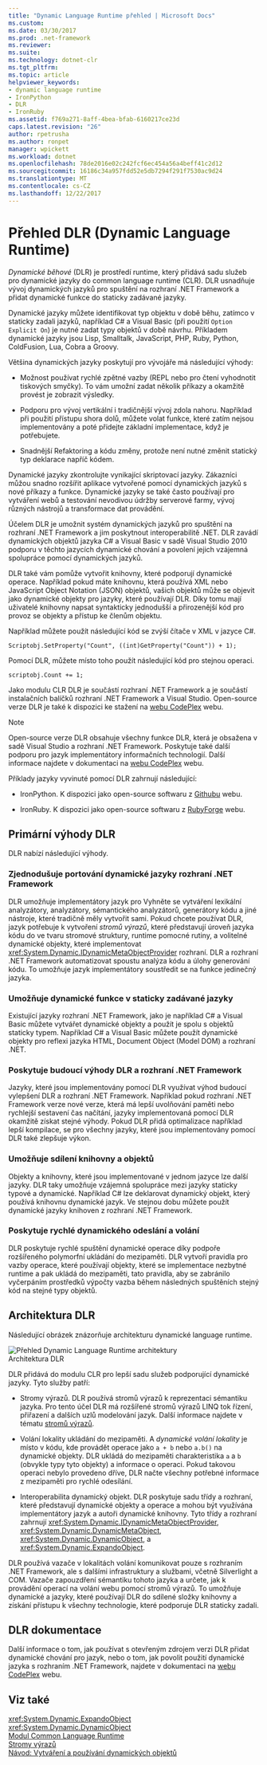 ```yaml
---
title: "Dynamic Language Runtime přehled | Microsoft Docs"
ms.custom: 
ms.date: 03/30/2017
ms.prod: .net-framework
ms.reviewer: 
ms.suite: 
ms.technology: dotnet-clr
ms.tgt_pltfrm: 
ms.topic: article
helpviewer_keywords:
- dynamic language runtime
- IronPython
- DLR
- IronRuby
ms.assetid: f769a271-8aff-4bea-bfab-6160217ce23d
caps.latest.revision: "26"
author: rpetrusha
ms.author: ronpet
manager: wpickett
ms.workload: dotnet
ms.openlocfilehash: 78de2016e02c242fcf6ec454a56a4beff41c2d12
ms.sourcegitcommit: 16186c34a957fdd52e5db7294f291f7530ac9d24
ms.translationtype: MT
ms.contentlocale: cs-CZ
ms.lasthandoff: 12/22/2017
---
```

# <a name="dynamic-language-runtime-overview"></a>Přehled DLR (Dynamic Language Runtime)
*Dynamické běhové* (DLR) je prostředí runtime, který přidává sadu služeb pro dynamické jazyky do common language runtime (CLR). DLR usnadňuje vývoj dynamických jazyků pro spuštění na rozhraní .NET Framework a přidat dynamické funkce do staticky zadávané jazyky.  
  
 Dynamické jazyky můžete identifikovat typ objektu v době běhu, zatímco v staticky zadali jazyků, například C# a Visual Basic (při použití `Option Explicit On`) je nutné zadat typy objektů v době návrhu. Příkladem dynamické jazyky jsou Lisp, Smalltalk, JavaScript, PHP, Ruby, Python, ColdFusion, Lua, Cobra a Groovy.  
  
 Většina dynamických jazyky poskytují pro vývojáře má následující výhody:  
  
-   Možnost používat rychlé zpětné vazby (REPL nebo pro čtení vyhodnotit tiskových smyčky). To vám umožní zadat několik příkazy a okamžitě provést je zobrazit výsledky.  
  
-   Podporu pro vývoj vertikální i tradičnější vývoj zdola nahoru. Například při použití přístupu shora dolů, můžete volat funkce, které zatím nejsou implementovány a poté přidejte základní implementace, když je potřebujete.  
  
-   Snadnější Refaktoring a kódu změny, protože není nutné změnit statický typ deklarace napříč kódem.  
  
 Dynamické jazyky zkontrolujte vynikající skriptovací jazyky. Zákazníci můžou snadno rozšířit aplikace vytvořené pomocí dynamických jazyků s nové příkazy a funkce. Dynamické jazyky se také často používají pro vytváření webů a testování nevodivou údržby serverové farmy, vývoj různých nástrojů a transformace dat provádění.  
  
 Účelem DLR je umožnit systém dynamických jazyků pro spuštění na rozhraní .NET Framework a jim poskytnout interoperabilitě .NET. DLR zavádí dynamických objektů jazyka C# a Visual Basic v sadě Visual Studio 2010 podporu v těchto jazycích dynamické chování a povolení jejich vzájemná spolupráce pomocí dynamických jazyků.  
  
 DLR také vám pomůže vytvořit knihovny, které podporují dynamické operace. Například pokud máte knihovnu, která používá XML nebo JavaScript Object Notation (JSON) objektů, vašich objektů může se objevit jako dynamické objekty pro jazyky, které používají DLR. Díky tomu mají uživatelé knihovny napsat syntakticky jednodušší a přirozenější kód pro provoz se objekty a přístup ke členům objektu.  
  
 Například můžete použít následující kód se zvýší čítače v XML v jazyce C#.  
  
 `Scriptobj.SetProperty("Count", ((int)GetProperty("Count")) + 1);`  
  
 Pomocí DLR, můžete místo toho použít následující kód pro stejnou operaci.  
  
 `scriptobj.Count += 1;`  
  
 Jako modulu CLR DLR je součástí rozhraní .NET Framework a je součástí instalačních balíčků rozhraní .NET Framework a Visual Studio. Open-source verze DLR je také k dispozici ke stažení na [webu CodePlex](http://go.microsoft.com/fwlink/?LinkId=141028) webu.  
  
> [!NOTE]
>  Open-source verze DLR obsahuje všechny funkce DLR, která je obsažena v sadě Visual Studio a rozhraní .NET Framework. Poskytuje také další podporu pro jazyk implementátory informačních technologií. Další informace najdete v dokumentaci na [webu CodePlex](http://go.microsoft.com/fwlink/?LinkId=141028) webu.  
  
 Příklady jazyky vyvinuté pomocí DLR zahrnují následující:  
  
-   IronPython. K dispozici jako open-source softwaru z [Githubu](https://github.com/IronLanguages/ironpython2) webu.  
  
-   IronRuby. K dispozici jako open-source softwaru z [RubyForge](http://go.microsoft.com/fwlink/?LinkId=141044) webu.  
  
## <a name="primary-dlr-advantages"></a>Primární výhody DLR  
 DLR nabízí následující výhody.  
  
### <a name="simplifies-porting-dynamic-languages-to-the-net-framework"></a>Zjednodušuje portování dynamické jazyky rozhraní .NET Framework  
 DLR umožňuje implementátory jazyk pro Vyhněte se vytváření lexikální analyzátory, analyzátory, sémantického analyzátorů, generátory kódu a jiné nástroje, které tradičně měly vytvořit sami. Pokud chcete používat DLR, jazyk potřebuje k vytvoření *stromů výrazů*, které představují úroveň jazyka kódu do ve tvaru stromové struktury, runtime pomocné rutiny, a volitelné dynamické objekty, které implementovat <xref:System.Dynamic.IDynamicMetaObjectProvider> rozhraní. DLR a rozhraní .NET Framework automatizovat spoustu analýza kódu a úlohy generování kódu. To umožňuje jazyk implementátory soustředit se na funkce jedinečný jazyka.  
  
### <a name="enables-dynamic-features-in-statically-typed-languages"></a>Umožňuje dynamické funkce v staticky zadávané jazyky  
 Existující jazyky rozhraní .NET Framework, jako je například C# a Visual Basic můžete vytvářet dynamické objekty a použít je spolu s objektů staticky typem. Například C# a Visual Basic můžete použít dynamické objekty pro reflexi jazyka HTML, Document Object (Model DOM) a rozhraní .NET.  
  
### <a name="provides-future-benefits-of-the-dlr-and-net-framework"></a>Poskytuje budoucí výhody DLR a rozhraní .NET Framework  
 Jazyky, které jsou implementovány pomocí DLR využívat výhod budoucí vylepšení DLR a rozhraní .NET Framework. Například pokud rozhraní .NET Framework verze nové verze, která má lepší uvolňování paměti nebo rychlejší sestavení čas načítání, jazyky implementovaná pomocí DLR okamžitě získat stejné výhody. Pokud DLR přidá optimalizace například lepší kompilace, se pro všechny jazyky, které jsou implementovány pomocí DLR také zlepšuje výkon.  
  
### <a name="enables-sharing-of-libraries-and-objects"></a>Umožňuje sdílení knihovny a objektů  
 Objekty a knihovny, které jsou implementované v jednom jazyce lze další jazyky. DLR taky umožňuje vzájemná spolupráce mezi jazyky staticky typové a dynamické. Například C# lze deklarovat dynamický objekt, který používá knihovnu dynamické jazyk. Ve stejnou dobu můžete použít dynamické jazyky knihoven z rozhraní .NET Framework.  
  
### <a name="provides-fast-dynamic-dispatch-and-invocation"></a>Poskytuje rychlé dynamického odeslání a volání  
 DLR poskytuje rychlé spuštění dynamické operace díky podpoře rozšířeného polymorfní ukládání do mezipaměti. DLR vytvoří pravidla pro vazby operace, které používají objekty, které se implementace nezbytné runtime a pak ukládá do mezipaměti, tato pravidla, aby se zabránilo vyčerpáním prostředků výpočty vazba během následných spuštěních stejný kód na stejné typy objektů.  
  
## <a name="dlr-architecture"></a>Architektura DLR  
 Následující obrázek znázorňuje architekturu dynamické language runtime.  
  
 ![Přehled Dynamic Language Runtime architektury](../../../docs/framework/reflection-and-codedom/media/dlr-archoverview.png "DLR_ArchOverview")  
Architektura DLR  
  
 DLR přidává do modulu CLR pro lepší sadu služeb podporující dynamické jazyky. Tyto služby patří:  
  
-   Stromy výrazů. DLR používá stromů výrazů k reprezentaci sémantiku jazyka. Pro tento účel DLR má rozšířené stromů výrazů LINQ tok řízení, přiřazení a dalších uzlů modelování jazyk. Další informace najdete v tématu [stromů výrazů](http://msdn.microsoft.com/library/fb1d3ed8-d5b0-4211-a71f-dd271529294b).  
  
-   Volání lokality ukládání do mezipaměti. A *dynamické volání lokality* je místo v kódu, kde provádět operace jako `a + b` nebo `a.b()` na dynamické objekty. DLR ukládá do mezipaměti charakteristika `a` a `b` (obvykle typy tyto objekty) a informace o operaci. Pokud takovou operaci nebylo provedeno dříve, DLR načte všechny potřebné informace z mezipaměti pro rychlé odesílání.  
  
-   Interoperabilita dynamický objekt. DLR poskytuje sadu třídy a rozhraní, které představují dynamické objekty a operace a mohou být využívána implementátory jazyk a autoři dynamické knihovny. Tyto třídy a rozhraní zahrnují <xref:System.Dynamic.IDynamicMetaObjectProvider>, <xref:System.Dynamic.DynamicMetaObject>, <xref:System.Dynamic.DynamicObject>, a <xref:System.Dynamic.ExpandoObject>.  
  
 DLR používá vazače v lokalitách volání komunikovat pouze s rozhraním .NET Framework, ale s dalšími infrastruktury a službami, včetně Silverlight a COM. Vazače zapouzdření sémantiku tohoto jazyka a určete, jak k provádění operací na volání webu pomocí stromů výrazů. To umožňuje dynamické a jazyky, které používají DLR do sdílené složky knihovny a získání přístupu k všechny technologie, které podporuje DLR staticky zadali.  
  
## <a name="dlr-documentation"></a>DLR dokumentace  
 Další informace o tom, jak používat s otevřeným zdrojem verzi DLR přidat dynamické chování pro jazyk, nebo o tom, jak povolit použití dynamické jazyka s rozhraním .NET Framework, najdete v dokumentaci na [webu CodePlex](http://go.microsoft.com/fwlink/?LinkId=141028) webu.  
  
## <a name="see-also"></a>Viz také  
 <xref:System.Dynamic.ExpandoObject>  
 <xref:System.Dynamic.DynamicObject>  
 [Modul Common Language Runtime](../../../docs/standard/clr.md)  
 [Stromy výrazů](http://msdn.microsoft.com/library/fb1d3ed8-d5b0-4211-a71f-dd271529294b)  
 [Návod: Vytváření a používání dynamických objektů](~/docs/csharp/programming-guide/types/walkthrough-creating-and-using-dynamic-objects.md)